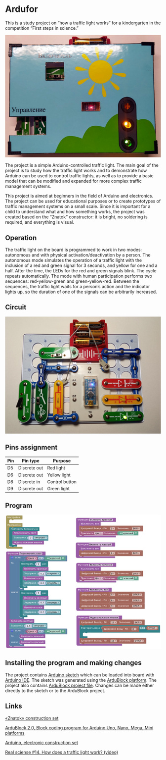 # Ardufor

This is a study project on “how a traffic light works” for a kindergarten 
in the competition “First steps in science.”

<img src="./images/ardufor.jpg"/>

The project is a simple Arduino-controlled traffic light. The main goal of the project 
is to study how the traffic light works and to demonstrate how Arduino can be used to 
control traffic lights, as well as to provide a basic model that can be modified and 
expanded for more complex traffic management systems.

This project is aimed at beginners in the field of Arduino and electronics. 
The project can be used for educational purposes or to create prototypes of traffic 
management systems on a small scale. Since it is important for a child to understand 
what and how something works, the project was created based on the “Znatok” constructor: 
it is bright, no soldering is required, and everything is visual.

## Operation

The traffic light on the board is programmed to work in two modes: autonomous 
and with physical activation/deactivation by a person.
The autonomous mode simulates the operation of a traffic light with the inclusion 
of a red and green signal for 3 seconds, and yellow for one and a half. 
After the time, the LEDs for the red and green signals blink. The cycle repeats automatically.
The mode with human participation performs two sequences: red-yellow-green and green-yellow-red. 
Between the sequences, the traffic light waits for a person’s action and the indicator 
lights up, so the duration of one of the signals can be arbitrarily increased.

## Circuit
<img src="./images/circuit.jpg"/>

## Pins assignment
| Pin | Pin type     | Purpose        |
|-----|--------------|----------------|
| D5  | Discrete out | Red light      |
| D6  | Discrete out | Yellow light   |
| D8  | Discrete in  | Control button |
| D9  | Discrete out | Green light    |


## Program

<img src="./images/prog.png"/>

## Installing the program and making changes

The project contains [Arduino sketch](./src/svetofor/svetofor.ino) which can be loaded into board
with [Arduino IDE](https://www.arduino.cc/en/software).
The sketch was generated using the [ArduBlock platform](http://ardublock.ru/en/).
The project also contains [ArduBlock project file](./src/svetofor.ardublock).
Changes can be made either directly to the sketch or to the ArduBlock project.

## Links

[«Znatok» construction set](https://znatok.ru/)

[ArduBlock 2.0, Block coding program for Arduino Uno, Nano, Mega, Mini platforms](http://ardublock.ru/en/)

[Arduino, electronic construction set](https://www.arduino.cc/)

[Real sciense #14. How does a traffic light work? (video)](https://youtu.be/77OhiLxO4Ck?feature=shared)
